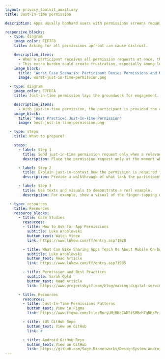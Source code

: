 ```yaml
---
layout: privacy_toolkit_auxiliary
title: Just-in-time permission

description: Apps usually bombard users with permissions screens requesting access to their camera, microphone and location data all at once. <br /> <br />There is a right time for everything! Request permissions right before the user needs to complete a task that requires this type of data. This approach is called a just-in-time permission.

responsive_blocks:
  - type: diagram
    image_color: FEF7F8
    title: Asking for all permissions upfront can cause distrust.

    description_items:
      - When a participant receives all permission requests at once, they might feel overwhelmed and suspicious of these requests. Without an understanding of why permissions are required to collect the data, and why this data is valuable to researchers, the participant could deny permissions during the onboarding process. If they decide to grant permissions later, they will  have to navigate their phone’s system settings and update the app’s permissions. 
      - This extra burden could create frustration, especially among less tech-savvy users. Even worse, it could cause them to leave or delete the app before their participation has even begun.
    image_block:
      title: "Worst Case Scenario: Participant Denies Permissions and Must Navigate System Settings"
      image: worst-just-in-time-permission.png

  - type: diagram
    image_color: F7FDFA
    title: Just-in-time permission lays the groundwork for engagement.

    description_items:
      - With just-in-time permission, the participant is provided the context to make an informed decision to allow or deny permissions that collect data for study-related tasks. Just-in-time permission also lays the groundwork for long-term engagement, by fostering mutual understanding and trust between researchers and participants.  
    image_block:
      title: "Best Practice: Just-In-Time Permission"
      image: best-just-in-time-permission.png

  - type: steps
    title: What to prepare?

    steps:
      - label: Step 1
        title: Send just-in-time permission request only when a relevant tasks comes up.
        description: Place the permission request only at the moment when a participant wants to complete a relevant task. For iOS, this could take place during the (’PrepareForSegue’).

      - label: Step 2
        title: Explain just-in-context how the permission is required for the task.
        description: Provide a walkthrough of what task the participant is required to accomplish, how the task connects to the scientific research, and why the permission must be turned on in order to gather the data.

      - label: Step 3
        title: Use texts and visuals to demonstrate a real example.
        description: For example, show a visual of the finger-tapping exercise and explain the application must have the permission to use the motion sensor in order to track finger movements.

  - type: resources
    title: Resources
    resource_blocks:
      - title: Case Studies
        resources:
        - title: How to Ask for App Permissions
          subtitle: Luke Wroblewski
          button_text: Watch Video
          link: https://www.lukew.com/ff/entry.asp?1928

        - title: What Can Bike Sharing Apps Teach Us About Mobile On-boarding Design?
          subtitle: Luke Wroblewski
          button_text: Read Article
          link: https://www.lukew.com/ff/entry.asp?1995

        - title: Permission and Best Practices
          subtitle: Sarah Gold
          button_text: Read Article
          link: https://www.projectsbyif.com/blog/making-digital-services-worth-trusting-permissions-and-best-practices/

      - title: Resources
        resources:
        - title: Just-In-Time Permissions Patterns
          button_text: View in Figma
          link: https://www.figma.com/file/BnryUMjHKeCADBiS0Rch7qBH/Privacy-Templates-Public?node-id=135%3A93

        - title: iOS GitHub Repo
          button_text: View on GitHub
          link: #

        - title: Android GitHub Repo
          button_text: View on GitHub
          link: https://github.com/Sage-Bionetworks/DesignSystem-Android
---
```

